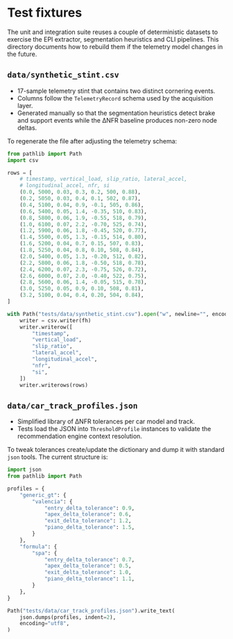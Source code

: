 # Test fixtures

The unit and integration suite reuses a couple of deterministic datasets to
exercise the EPI extractor, segmentation heuristics and CLI pipelines.  This
directory documents how to rebuild them if the telemetry model changes in the
future.

## `data/synthetic_stint.csv`

* 17-sample telemetry stint that contains two distinct cornering events.
* Columns follow the `TelemetryRecord` schema used by the acquisition layer.
* Generated manually so that the segmentation heuristics detect brake and
  support events while the ΔNFR baseline produces non-zero node deltas.

To regenerate the file after adjusting the telemetry schema:

```python
from pathlib import Path
import csv

rows = [
    # timestamp, vertical_load, slip_ratio, lateral_accel,
    # longitudinal_accel, nfr, si
    (0.0, 5000, 0.03, 0.3, 0.2, 500, 0.88),
    (0.2, 5050, 0.03, 0.4, 0.1, 502, 0.87),
    (0.4, 5100, 0.04, 0.9, -0.1, 505, 0.86),
    (0.6, 5400, 0.05, 1.4, -0.35, 510, 0.83),
    (0.8, 5800, 0.06, 1.9, -0.55, 518, 0.79),
    (1.0, 6100, 0.07, 2.2, -0.70, 525, 0.74),
    (1.2, 5900, 0.06, 1.8, -0.45, 520, 0.77),
    (1.4, 5500, 0.05, 1.3, -0.15, 514, 0.80),
    (1.6, 5200, 0.04, 0.7, 0.15, 507, 0.83),
    (1.8, 5250, 0.04, 0.8, 0.10, 508, 0.84),
    (2.0, 5400, 0.05, 1.3, -0.20, 512, 0.82),
    (2.2, 5800, 0.06, 1.8, -0.50, 518, 0.78),
    (2.4, 6200, 0.07, 2.3, -0.75, 526, 0.72),
    (2.6, 6000, 0.07, 2.0, -0.40, 522, 0.75),
    (2.8, 5600, 0.06, 1.4, -0.05, 515, 0.78),
    (3.0, 5250, 0.05, 0.9, 0.10, 508, 0.81),
    (3.2, 5100, 0.04, 0.4, 0.20, 504, 0.84),
]

with Path("tests/data/synthetic_stint.csv").open("w", newline="", encoding="utf8") as fh:
    writer = csv.writer(fh)
    writer.writerow([
        "timestamp",
        "vertical_load",
        "slip_ratio",
        "lateral_accel",
        "longitudinal_accel",
        "nfr",
        "si",
    ])
    writer.writerows(rows)
```

## `data/car_track_profiles.json`

* Simplified library of ΔNFR tolerances per car model and track.
* Tests load the JSON into `ThresholdProfile` instances to validate the
  recommendation engine context resolution.

To tweak tolerances create/update the dictionary and dump it with standard
`json` tools.  The current structure is:

```python
import json
from pathlib import Path

profiles = {
    "generic_gt": {
        "valencia": {
            "entry_delta_tolerance": 0.9,
            "apex_delta_tolerance": 0.6,
            "exit_delta_tolerance": 1.2,
            "piano_delta_tolerance": 1.5,
        }
    },
    "formula": {
        "spa": {
            "entry_delta_tolerance": 0.7,
            "apex_delta_tolerance": 0.5,
            "exit_delta_tolerance": 1.0,
            "piano_delta_tolerance": 1.1,
        }
    },
}

Path("tests/data/car_track_profiles.json").write_text(
    json.dumps(profiles, indent=2),
    encoding="utf8",
)
```
